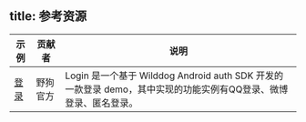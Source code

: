 
title:  参考资源
---


| 示例                                       | 贡献者  | 说明                                       |
| ---------------------------------------- | ---- | ---------------------------------------- |
| [登录](https://github.com/WildDogTeam/demo-android-login) | 野狗官方 | Login 是一个基于 Wilddog Android auth SDK 开发的一款登录 demo，其中实现的功能实例有QQ登录、微博登录、匿名登录。 |



